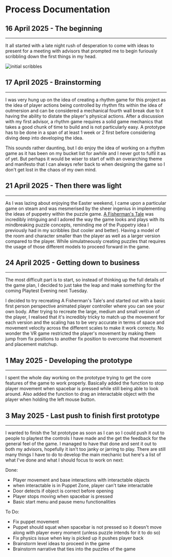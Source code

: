 # Process Documentation
## 16 April 2025 - The beginning
***
It all started with a late night rush of desperation to come with ideas to present for a meeting with advisors that prompted me to begin furiously scribbling down the first things in my head.

![initial scribbles](DocumentationImages/InitialScribbles.jpg)

## 17 April 2025 - Brainstorming
***
I was very hung up on the idea of creating a rhythm game for this project as the idea of player actions being controlled by rhythm fits within the idea of outmersion and can be considered a mechanical fourth wall break due to it having the ability to distate the player's physical actions. After a discussion with my first advisor, a rhythm game requires a solid game mechanics that takes a good chunk of time to build and is not particularly easy. A prototype has to be done in a span of at least 1 week or 2 first before considering diving deep into developing the idea.

This sounds rather daunting, but I do enjoy the idea of working on a rhythm game as it has been on my bucket list for awhile and I never got to fulfil it as of yet. But perhaps it would be wiser to start of with an overarching theme and manifesto that I can always refer back to when designing the game so I don't get lost in the chaos of my own mind.

## 21 April 2025 - Then there was light
***
As I was lazing about enjoying the Easter weekend, I came upon a particular game on steam and was mesmerised by the sheer ingenius in implementing the ideas of puppetry within the puzzle game. [A Fisherman's Tale](https://store.steampowered.com/app/559330/A_Fishermans_Tale/) was incredibly intriguing and I adored the way the game looks and plays with its mindbreaking puzzle concepts, reminding me of the Puppetry idea I previously had in my scribbles (but cooler and better). Having a model of the room and character smaller than the player as well as a larger version compared to the player. While simulatneously creating puzzles that requires the usage of those different models to proceed forward in the game.

## 24 April 2025 - Getting down to business
***
The most difficult part is to start, so instead of thinking up the full details of the game plan, I decided to just take the leap and make something for the coming Playtest Evening next Tuesday. 

I decided to try recreating A Fisherman's Tale's and started out with a basic first person perspective animated player controller where you can see your own body. After trying to recreate the large, medium and small version of the player, I realised that it's incredibly tricky to match up the movement for each version and the scaling has to be very accurate in terms of space and movement velocity across the different scales to make it work correcty. No wonder the VR game restricted the player's movement by making them jump from fix positions to another fix position to overcome that movement and placement matchup.

## 1 May 2025 - Developing the prototype
***
I spent the whole day working on the prototype trying to get the core features of the game to work properly. Basically added the function to stop player movement when spacebar is pressed while still being able to look around. Also added the function to drag an interactable object with the player when holding the left mouse button.

## 3 May 2025 - Last push to finish first prototype
***
I wanted to finish the 1st prototype as soon as I can so I could push it out to people to playtest the controls I have made and the get the feedback for the general feel of the game. I managed to have that done and sent it out to both my advisors, hopefully it isn't too janky or jarring to play. There are still many things I have to do to develop the main mechanic but here's a list of what I've done and what I should focus to work on next:

Done:
- Player movement and base interactions with interactable objects
- when interactable is in Puppet Zone, player can't take interactable
- Door detects if object is correct before opening
- Player stops moving when spacebar is pressed
- Basic start menu and pause menu functionalities

To Do:
- Fix puppet movement 
- Puppet should squat when spacebar is not pressed so it doesn't move along with player every moment (unless puzzle intends for it to do so)
- Fix physics issue when key is picked up it pushes player back
- Brainstorm level ideas to proceed in the game
- Brainstorm narrative that ties into the puzzles of the game